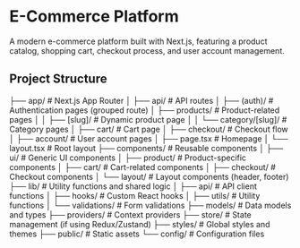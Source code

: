 # E-Commerce Platform

A modern e-commerce platform built with Next.js, featuring a product catalog, shopping cart, checkout process, and user account management.

## Project Structure
├── app/                       # Next.js App Router
│   ├── api/                   # API routes
│   ├── (auth)/                # Authentication pages (grouped route)
│   ├── products/              # Product-related pages
│   │   ├── [slug]/            # Dynamic product page
│   │   └── category/[slug]/   # Category pages
│   ├── cart/                  # Cart page
│   ├── checkout/              # Checkout flow
│   ├── account/               # User account pages
│   ├── page.tsx               # Homepage
│   └── layout.tsx             # Root layout
├── components/                # Reusable components
│   ├── ui/                    # Generic UI components
│   ├── product/               # Product-specific components
│   ├── cart/                  # Cart-related components
│   ├── checkout/              # Checkout components
│   └── layout/                # Layout components (header, footer)
├── lib/                       # Utility functions and shared logic
│   ├── api/                   # API client functions
│   ├── hooks/                 # Custom React hooks
│   ├── utils/                 # Utility functions
│   └── validations/           # Form validations
├── models/                    # Data models and types
├── providers/                 # Context providers
├── store/                     # State management (if using Redux/Zustand)
├── styles/                    # Global styles and themes
├── public/                    # Static assets
└── config/                    # Configuration files
